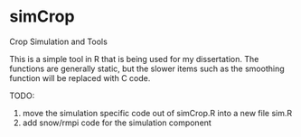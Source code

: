 simCrop
=======

Crop Simulation and Tools

This is a simple tool in R that is being used for my dissertation.  The functions
are generally static, but the slower items such as the smoothing function will be replaced
with C code.

TODO:

1.  move the simulation specific code out of simCrop.R into a new file sim.R
2.  add snow/rmpi code for the simulation component
